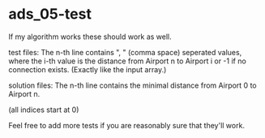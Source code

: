 # ads_05-test

If my algorithm works these should work as well.

test files:
The n-th line contains ", " (comma space) seperated values, where the i-th value is the distance from Airport n to Airport i or -1 if no connection exists. (Exactly like the input array.)

solution files:
The n-th line contains the minimal distance from Airport 0 to Airport n.

(all indices start at 0)

Feel free to add more tests if you are reasonably sure that they'll work.
